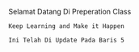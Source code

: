 Selamat Datang Di Preperation Class

`` Keep Learning and Make it Happen ``

`` Ini Telah Di Update Pada Baris 5 ``
